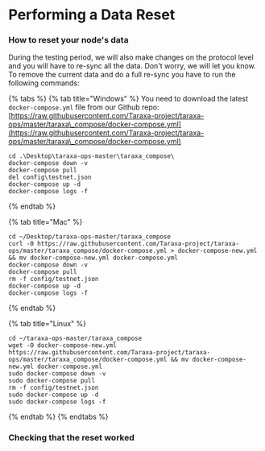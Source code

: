 # Performing a Data Reset

### How to reset your node's data

During the testing period, we will also make changes on the protocol level and you will have to re-sync all the data. Don't worry, we will let you know. To remove the current data and do a full re-sync you have to run the following commands:

{% tabs %}
{% tab title="Windows" %}
You need to download the latest `docker-compose.yml` file from our Github repo: [https://raw.githubusercontent.com/Taraxa-project/taraxa-ops/master/taraxa\_compose/docker-compose.yml](https://raw.githubusercontent.com/Taraxa-project/taraxa-ops/master/taraxa\_compose/docker-compose.yml)

```
cd .\Desktop\taraxa-ops-master\taraxa_compose\
docker-compose down -v
docker-compose pull
del config\testnet.json
docker-compose up -d
docker-compose logs -f
```
{% endtab %}

{% tab title="Mac" %}
```
cd ~/Desktop/taraxa-ops-master/taraxa_compose
curl -0 https://raw.githubusercontent.com/Taraxa-project/taraxa-ops/master/taraxa_compose/docker-compose.yml > docker-compose-new.yml && mv docker-compose-new.yml docker-compose.yml
docker-compose down -v
docker-compose pull
rm -f config/testnet.json
docker-compose up -d
docker-compose logs -f
```
{% endtab %}

{% tab title="Linux" %}
```
cd ~/taraxa-ops-master/taraxa_compose
wget -O docker-compose-new.yml https://raw.githubusercontent.com/Taraxa-project/taraxa-ops/master/taraxa_compose/docker-compose.yml && mv docker-compose-new.yml docker-compose.yml
sudo docker-compose down -v
sudo docker-compose pull
rm -f config/testnet.json
sudo docker-compose up -d
sudo docker-compose logs -f
```
{% endtab %}
{% endtabs %}

### Checking that the reset worked
